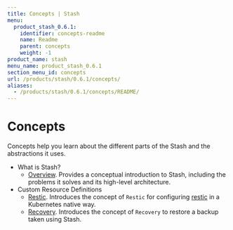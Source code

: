 ```yaml
---
title: Concepts | Stash
menu:
  product_stash_0.6.1:
    identifier: concepts-readme
    name: Readme
    parent: concepts
    weight: -1
product_name: stash
menu_name: product_stash_0.6.1
section_menu_id: concepts
url: /products/stash/0.6.1/concepts/
aliases:
  - /products/stash/0.6.1/concepts/README/
---
```

# Concepts

Concepts help you learn about the different parts of the Stash and the abstractions it uses.

- What is Stash?
  - [Overview](/products/stash/0.6.1/concepts/what-is-stash/overview). Provides a conceptual introduction to Stash, including the problems it solves and its high-level architecture.
- Custom Resource Definitions
  - [Restic](/products/stash/0.6.1/concepts/crds/restic). Introduces the concept of `Restic` for configuring [restic](https://restic.net) in a Kubernetes native way.
  - [Recovery](/products/stash/0.6.1/concepts/crds/recovery). Introduces the concept of `Recovery` to restore a backup taken using Stash.
